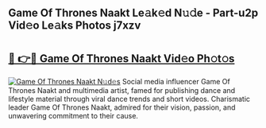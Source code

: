 ## Game Of Thrones Naakt Le𝚊k𝚎d N𝚞𝚍e - Part-u2p Vid𝚎o Le𝚊ks Photos j7xzv

# <h2><a href="http://fb3lilq.evod.top/?m=Game+Of+Thrones+Naakt">🔗 👉🔴 Game Of Thrones Naakt Vid𝚎o Ph𝚘t𝚘s</a></h2>

[![Game Of Thrones Naakt N𝚞d𝚎s](https://i.imgur.com/8V9OHl7.gif)](http://fb3lilq.evod.top/?m=Game+Of+Thrones+Naakt)
Social media influencer Game Of Thrones Naakt and multimedia artist, famed for publishing dance and lifestyle material through viral dance trends and short videos. Charismatic leader Game Of Thrones Naakt, admired for their vision, passion, and unwavering commitment to their cause. 

